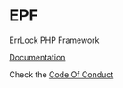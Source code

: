 # EPF
ErrLock PHP Framework

[Documentation](https://errlock.github.io/EPF/ "EPF Documentation")

Check the [Code Of Conduct](docs/CODE_OF_CONDUCT.md "EPF Code of Conduct")
